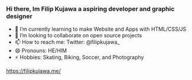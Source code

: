 ### Hi there, Im Filip Kujawa a aspiring developer and graphic designer




- 🌱 I’m currently learning to make Website and Apps with HTML/CSS/JS
- 🤝 I’m looking to collaborate on open source projects
- 📫 How to reach me: Twitter: @filipkujawa_ 
- 😄 Pronouns: HE/HIM
- ⚡ Hobbies: Skating, Biking, Soccer, and Photography

https://filipkujawa.me/

